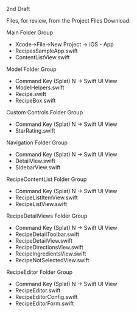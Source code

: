 2nd Draft

Files, for review, from the Project Files Download:

Main Folder Group
* Xcode->File->New Project -> iOS - App
* RecipesSampleApp.swift
* ContentListView.swift

Model Folder Group
* Command Key (Splat) N -> Swift UI View
* ModelHelpers.swift
* Recipe.swift
* RecipeBox.swift

Custom Controls Folder Group
* Command Key (Splat) N -> Swift UI View
* StarRating.swift

Navigation Folder Group
* Command Key (Splat) N -> Swift UI View
* DetailView.swift
* SidebarView.swift

RecipeContentList Folder Group
* Command Key (Splat) N -> Swift UI View
* RecipeListItemView.swift
* RecipeListView.swift

RecipeDetailViews Folder Group
* Command Key (Splat) N -> Swift UI View
* RecipeDetailToolbar.swift
* RecipeDetailView.swift
* RecipeDirectionsView.swift
* RecipeIngredientsView.swift
* RecipeNotSelectedView.swift

RecipeEditor Folder Group
* Command Key (Splat) N -> Swift UI View
* RecipeEditor.swift
* RecipeEditorConfig.swift
* RecipeEditorForm.swift
